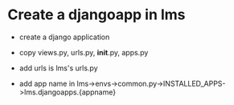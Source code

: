 # Create a djangoapp in lms

- create a django application

- copy views.py, urls.py, __init__.py, apps.py

- add urls is lms's urls.py

- add app name in lms->envs->common.py->INSTALLED_APPS->lms.djangoapps.{appname}
